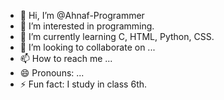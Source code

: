 - 👋 Hi, I’m @Ahnaf-Programmer
- 👀 I’m interested in programming.
- 🌱 I’m currently learning C, HTML, Python, CSS.
- 💞️ I’m looking to collaborate on ...
- 📫 How to reach me ...
- 😄 Pronouns: ...
- ⚡ Fun fact: I study in class 6th.

<!---
Ahnaf-Programmer/Ahnaf-Programmer is a ✨ special ✨ repository because its `README.md` (this file) appears on your GitHub profile.
You can click the Preview link to take a look at your changes.
--->

